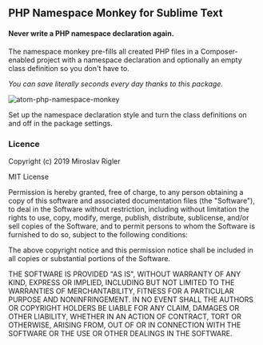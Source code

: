 ## PHP Namespace Monkey for Sublime Text

#### Never write a PHP namespace declaration again.

The namespace monkey pre-fills all created PHP files in a Composer-enabled project with a namespace declaration and optionally an empty class definition so you don't have to.

*You can save literally seconds every day thanks to this package.*

![atom-php-namespace-monkey](https://user-images.githubusercontent.com/821582/31397288-e533da76-ade5-11e7-80c5-14e36d5cecf9.gif)

Set up the namespace declaration style and turn the class definitions on and off in the package settings.

### Licence

Copyright (c) 2019 Miroslav Rigler

MIT License

Permission is hereby granted, free of charge, to any person obtaining
a copy of this software and associated documentation files (the
"Software"), to deal in the Software without restriction, including
without limitation the rights to use, copy, modify, merge, publish,
distribute, sublicense, and/or sell copies of the Software, and to
permit persons to whom the Software is furnished to do so, subject to
the following conditions:

The above copyright notice and this permission notice shall be
included in all copies or substantial portions of the Software.

THE SOFTWARE IS PROVIDED "AS IS", WITHOUT WARRANTY OF ANY KIND,
EXPRESS OR IMPLIED, INCLUDING BUT NOT LIMITED TO THE WARRANTIES OF
MERCHANTABILITY, FITNESS FOR A PARTICULAR PURPOSE AND
NONINFRINGEMENT. IN NO EVENT SHALL THE AUTHORS OR COPYRIGHT HOLDERS BE
LIABLE FOR ANY CLAIM, DAMAGES OR OTHER LIABILITY, WHETHER IN AN ACTION
OF CONTRACT, TORT OR OTHERWISE, ARISING FROM, OUT OF OR IN CONNECTION
WITH THE SOFTWARE OR THE USE OR OTHER DEALINGS IN THE SOFTWARE.

